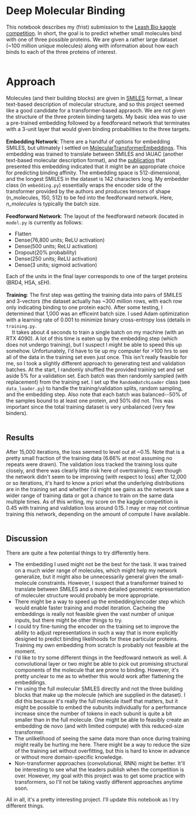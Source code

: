# Deep Molecular Binding

This notebook describes my (frist) submission to the [Leash Bio kaggle competition](https://www.kaggle.com/competitions/leash-BELKA/overview). In short, the goal is to predict whether small molecules bind with one of three possible proteins. We are given a rather large dataset (~100 million unique molecules) along with information about how each binds to each of the three proteins of interest.
<br /><br />
# Approach
Molecules (and their building blocks) are given in [SMILES](https://en.wikipedia.org/wiki/Simplified_molecular-input_line-entry_system) format, a linear text-based description of molecular structure, and so this project seemed like a good candidate for a transformer-based appraoch. We are not given the structure of the three protein binding targets. My basic idea was to use a pre-trained embedding followed by a feedforward network that terminates with a 3-unit layer that would given binding probabilities to the three targets.
<br /><br />
**Embedding Network**: There are a handful of options for embedding SMILES, but ultimately I settled on [MolecularTransformerEmbeddings](https://github.com/mpcrlab/MolecularTransformerEmbeddings). This embedding was trained to translate between SMILES and IAUAC (another text-based molecular description format), and the [publication](https://pubs.acs.org/doi/10.1021/acs.jcim.9b01212) that presented this embedding indicated that it might be an appropriate choice for predicting binding affinity. The embedding space is 512-dimensional, and the longest SMILES in the dataset is 142 characters long. My embedder class (in `embedding.py`) essentially wraps the encoder side of the transformer provided by the authors and produces tensors of shape (n_molecules, 150, 512) to be fed into the feedforward network. Here, *n_molecules* is typically the batch size.
<br /><br />
**Feedforward Network**: The layout of the feedforward network (located in `model.py` is currently as follows:
  * Flatten
  * Dense(76,800 units; ReLU activation)
  * Dense(500 units; ReLU activation)
  * Dropout(20% probability)
  * Dense(250 units; ReLU activation)
  * Dense(3 units; sigmoid activation)

Each of the units in the final layer corresponds to one of the target proteins (BRD4, HSA, sEH).
<br /><br />
**Training**: The first step was getting the training data into pairs of SMILES and 3-vectors (the dataset actually has ~300 million rows, with each row only indicating binding to one protein each). After some testing, I determined that 1,000 was an efficeint batch size. I used Adam optimization with a learning rate of 0.001 to minimize binary cross-entropy loss (details in `training.py`.
<br />&nbsp;&nbsp;&nbsp;&nbsp;It takes about 4 seconds to train a single batch on my machine (with an RTX 4090). A lot of this time is eaten up by the embedding step (which does not undergo training), but I suspect I might be able to speed this up somehow. Unfortunately, I'd have to tie up my computer for >100 hrs to see all of the data in the training set even just once. This isn't really feasible for me, so I took a slightly different approach to generating test and validation batches. At the start, I randomly shuffled the provided training set and set aside 5% for a validation set. Each batch was then randomly sampled (with replacement) from the training set. I set up the `RandomBatchLoader` class (see `data_loader.py`) to handle the training/validation splits, random sampling, and the embedding step. Also note that each batch was balanced--50% of the samples bound to at least one protein, and 50% did not. This was important since the total training dataset is very unbalanced (very few binders).
<br /><br />
## Results
After 15,000 iterations, the loss seemed to level out at ~0.15. Note that is a pretty small fraction of the training data (6.66% at most assuming no repeats were drawn). The validation loss tracked the training loss quite closely, and there was clearly little risk here of overtraining. Even though the network didn't seem to be improving (with respect to loss) after 12,000 or so iterations, it's hard to know a priori what the underlying distributions are in the training set and whether I'd might see gains as the network saw a wider range of training data or got a chance to train on the same data multiple times. As of this writing, my score on the kaggle competition is 0.45 with training and validation loss around 0.15. I may or may not continue training this network, depending on the amount of compute I have available.
<br /><br />
## Discussion

There are quite a few potential things to try differently here.
  * The embedding I used might not be the best for the task. It was trained on a much wider range of molecules, which might help my network generalize, but it might also be unnecessarily general given the small-molecule constraints. However, I suspect that a transformer trained to translate between SMILES and a more detailed geometric representation of moleculer structure would probably be more appropriate.
  * There might be a way to speed up the embedding/encoder step which would enable faster training and model iteration. Cacheing the embeddings is really not feasible given the vast number of unique inputs, but there might be other things to try.
  * I could try fine-tuning the encoder on the training set to improve the ability to adjust representations in such a way that is more explicitly designed to predict binding likelihoods for these particular proteins. Training my own embedding from scratch is probably not feasible at the moment.
  * I'd like to try some different things in the feedfoward network as well. A convolutional layer or two might be able to pick out promising structural components of the molecule that are prone to binding. However, it's pretty unclear to me as to whether this would work after flattening the embeddings.
  * I'm using the full molecular SMILES directly and not the three building blocks that make up the molecule (which are supplied in the dataset). I did this because it's really the full molecule itself that matters, but it might be possible to embed the subunits individually for a performance increase since the number of tokens in each subunit is quite a bit smaller than in the full molecule. One might be able to feasibly create an embedding de novo (and with limited compute) with this reduced-size transformer.
  * The unlikelihood of seeing the same data more than once during training might really be hurting me here. There might be a way to reduce the size of the training set without overfitting, but this is hard to know in advance or without more domain-specific knowledge.
  * Non-transformer approaches (convolutional, RNN) might be better. It'll be interesting to see what the leaders publish when the competition is over. However, my goal with this project was to get some practice with transformers, so I'll not be taking vastly different approaches anytime soon.

All in all, it's a pretty interesting project. I'll update this notebook as I try different things.
